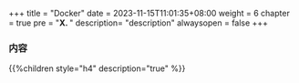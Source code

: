 +++
title = "Docker"
date = 2023-11-15T11:01:35+08:00
weight = 6
chapter = true
pre = "<b>X. </b>"
description= "description"
alwaysopen = false
+++

### 内容

{{%children style="h4" description="true" %}}

